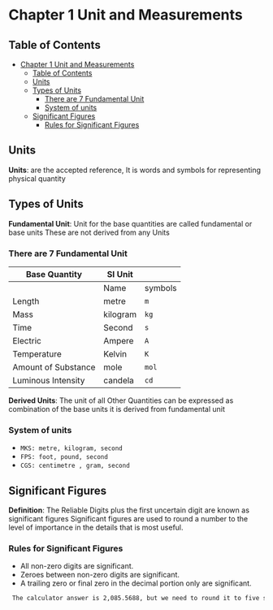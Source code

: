 # Chapter 1 Unit and Measurements

## Table of Contents

- [Chapter 1 Unit and Measurements](#chapter-1-unit-and-measurements)
  - [Table of Contents](#table-of-contents)
  - [Units](#units)
  - [Types of Units](#types-of-units)
    - [There are 7 Fundamental Unit](#there-are-7-fundamental-unit)
    - [System of units](#system-of-units)
  - [Significant Figures](#significant-figures)
    - [Rules for Significant Figures](#rules-for-significant-figures)

## Units

**Units**: are the accepted reference, It is words and symbols for representing physical quantity

## Types of Units

**Fundamental Unit**: Unit for the base quantities are called fundamental or base units These are not derived from any Units

### There are 7 Fundamental Unit

| Base Quantity | SI Unit | |
| -------- | ------- | ---|
|           |Name | symbols|
|           Length| metre| `m`|
| Mass| kilogram| `kg`|
| Time | Second | `s`|
| Electric| Ampere| `A`|
|Temperature| Kelvin| `K`|
|Amount of Substance| mole|`mol`|
|Luminous Intensity| candela | `cd`|

**Derived Units**: The unit of all Other Quantities can be expressed as combination of the base units it is derived from fundamental unit

### System of units

- `MKS: metre, kilogram, second`
- `FPS: foot, pound, second`
- `CGS: centimetre , gram, second`

## Significant Figures

**Definition**: The Reliable Digits plus the first uncertain digit are known as significant figures Significant figures are used to round a number to the level of importance in the details that is most useful.

### Rules for Significant Figures

- All non-zero digits are significant.
- Zeroes between non-zero digits are significant.
- A trailing zero or final zero in the decimal portion only are significant.

```sh
 The calculator answer is 2,085.5688, but we need to round it to five significant figures. Because the first digit to be dropped (in the tenths place) is greater than 5, we round up to 2,085.6.
```
